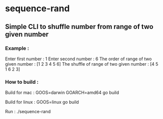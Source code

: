 # sequence-rand

## Simple CLI to shuffle number from range of two given number

### Example :

Enter first number : 1
Enter second number : 6
The order of range of two given number :
[1 2 3 4 5 6]
The shuffle of range of two given number :
[4 5 1 6 2 3]

### How to build :

Build for mac : GOOS=darwin GOARCH=amd64 go build

Build for linux : GOOS=linux go build

Run : ./sequence-rand